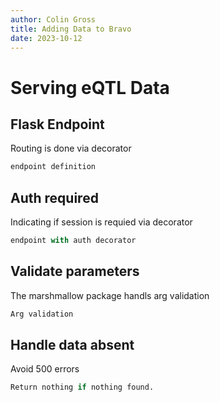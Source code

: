 ```yaml
---
author: Colin Gross
title: Adding Data to Bravo
date: 2023-10-12
---
```


# Serving eQTL Data

## Flask Endpoint
Routing is done via decorator
```py
endpoint definition
```

## Auth required
Indicating if session is requied via decorator
```py
endpoint with auth decorator
```

## Validate parameters
The marshmallow package handls arg validation

```py
Arg validation
```

## Handle data absent
Avoid 500 errors
```py
Return nothing if nothing found.
```
